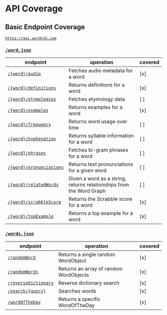 # API Coverage

## Basic Endpoint Coverage

[`https://api.wordnik.com`](https://developer.wordnik.com/docs)

### [`/word.json`](https://developer.wordnik.com/docs#/word)

| endpoint | operation | covered |
| --- | --- | --- |
| [`/{word}/audio`](https://developer.wordnik.com/docs#!/word/getAudio) | Fetches audio metadata for a word | [x] |
| [`/{word}/definitions`](https://developer.wordnik.com/docs#!/word/getDefinitions) | Returns definitions for a word | [x] |
| [`/{word}/etymologies`](https://developer.wordnik.com/docs#!/word/getEtymologies) | Fetches etymology data | [ ] |
| [`/{word}/examples`](https://developer.wordnik.com/docs#!/word/getExamples) | Returns examples for a word | [x] |
| [`/{word}/frequency`](https://developer.wordnik.com/docs#!/word/getWordFrequency) | Returns word usage over time | [ ] |
| [`/{word}/hyphenation`](https://developer.wordnik.com/docs#!/word/getHyphenation) | Returns syllable information for a word | [ ] |
| [`/{word}/phrases`](https://developer.wordnik.com/docs#!/word/getPhrases) | Fetches bi-gram phrases for a word | [ ] |
| [`/{word}/pronunciations`](https://developer.wordnik.com/docs#!/word/getTextPronunciations) | Returns text pronunciations for a given word | [ ] |
| [`/{word}/relatedWords`](https://developer.wordnik.com/docs#!/word/getRelatedWords) | Given a word as a string, returns relationships from the Word Graph | [ ] |
| [`/{word}/scrabbleScore`](https://developer.wordnik.com/docs#!/word/getScrabbleScore) | Returns the Scrabble score for a word | [x] |
| [`/{word}/topExample`](https://developer.wordnik.com/docs#!/word/getTopExample) | Returns a top example for a word | [x] |

### [`/words.json`](https://developer.wordnik.com/docs#/words)

| endpoint | operation | covered |
| --- | --- | --- |
| [`/randomWord`](https://developer.wordnik.com/docs#!/words/getRandomWord) | Returns a single random WordObject | [x] |
| [`/randomWords`](https://developer.wordnik.com/docs#!/words/getRandomWords) | Returns an array of random WordObjects | [x] |
| [`/reverseDictionary`](https://developer.wordnik.com/docs#!/words/reverseDictionary) | Reverse dictionary search | [x] |
| [`/search/{query}`](https://developer.wordnik.com/docs#!/words/searchWords) | Searches words | [x] |
| [`/wordOfTheDay`](https://developer.wordnik.com/docs#!/words/getWordOfTheDay) | Returns a specific WordOfTheDay | [x] |
